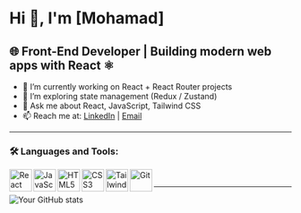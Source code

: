 # Hi 👋, I'm [Mohamad]
🌐 Front-End Developer | Building modern web apps with React ⚛️
---
- 🔭 I’m currently working on React + React Router projects
- 🌱 I’m exploring state management (Redux / Zustand)
- 💬 Ask me about React, JavaScript, Tailwind CSS
- 📫 Reach me at: [LinkedIn]([https://www.linkedin.com/in/username/](https://www.linkedin.com/in/mohamad-molazm-b02948366?utm_source=share&utm_campaign=share_via&utm_content=profile&utm_medium=android_app)) | [Email](mailto:m.molazm66@gmail.com)

---

### 🛠️ Languages and Tools:
<img align="left" alt="React" width="40px" src="https://cdn.jsdelivr.net/gh/devicons/devicon/icons/react/react-original.svg"/>
<img align="left" alt="JavaScript" width="40px" src="https://cdn.jsdelivr.net/gh/devicons/devicon/icons/javascript/javascript-original.svg"/>
<img align="left" alt="HTML5" width="40px" src="https://cdn.jsdelivr.net/gh/devicons/devicon/icons/html5/html5-original.svg"/>
<img align="left" alt="CSS3" width="40px" src="https://cdn.jsdelivr.net/gh/devicons/devicon/icons/css3/css3-original.svg"/>
<img align="left" alt="Tailwind" width="40px" src="https://cdn.jsdelivr.net/gh/devicons/devicon/icons/tailwindcss/tailwindcss-plain.svg"/>
<img align="left" alt="Git" width="40px" src="https://cdn.jsdelivr.net/gh/devicons/devicon/icons/git/git-original.svg"/>
<br />

---

![Your GitHub stats](https://github-readme-stats.vercel.app/api?username=YourUserName&show_icons=true&theme=react)
<!--
**molazeeem/molazeeem** is a ✨ _special_ ✨ repository because its `README.md` (this file) appears on your GitHub profile.

Here are some ideas to get you started:

- 🔭 I’m currently working on ...
- 🌱 I’m currently learning ...
- 👯 I’m looking to collaborate on ...
- 🤔 I’m looking for help with ...
- 💬 Ask me about ...
- 📫 How to reach me: ...
- 😄 Pronouns: ...
- ⚡ Fun fact: ...
-->
